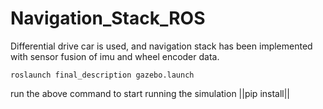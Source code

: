 # Navigation_Stack_ROS

Differential drive car is used, and navigation stack has been implemented with sensor fusion of imu and wheel encoder data.

  
    roslaunch final_description gazebo.launch 
    
run the above command to start running the simulation
||pip install||
